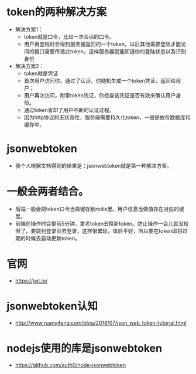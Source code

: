 # token的两种解决方案
* 解决方案1：
    - token就是口令，比如一次会话的口令。
    - 用户再登陆时会得到服务器返回的一个token，以后其他需要登陆才能访问的接口需要传递此token，这样服务器就能知道你的登陆状态以及识别身份
* 解决方案2：
    - token就是凭证
    - 首次用户访问你，通过了认证，你随机生成一个token凭证，返回给用户；
    - 用户再次访问，附带token凭证，你检查该凭证是否有效来确认用户身份。
    - 通过token省却了用户不断的认证过程。
    - 因为http协议的无状态性，服务端需要持久化token，一般是放在数据库和缓存中。

# jsonwebtoken
* 我个人根据文档得到的结果是：jsonwebtoken就是第一种解决方案。

# 一般会两者结合。
* 后端一般会把token口令当做键存到redis里。用户信息当做值存在对应的键里。
* 前端在操作时会提前5分钟。拿老token去换新token。防止操作一会儿就没权限了，要跳到登录页去登录，这样很繁琐，体验不好，所以要在token即将过期的时候去自动更新token。

# 官网
* https://jwt.io/

# jsonwebtoken认知
* http://www.ruanyifeng.com/blog/2018/07/json_web_token-tutorial.html

# nodejs使用的库是jsonwebtoken
* https://github.com/auth0/node-jsonwebtoken
